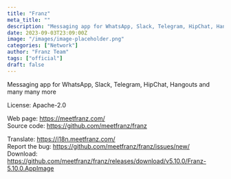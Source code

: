 ```yaml
---
title: "Franz"
meta_title: ""
description: "Messaging app for WhatsApp, Slack, Telegram, HipChat, Hangouts and many many more"
date: 2023-09-03T23:09:00Z
image: "/images/image-placeholder.png"
categories: ["Network"]
author: "Franz Team"
tags: ["official"]
draft: false
---
```


Messaging app for WhatsApp, Slack, Telegram, HipChat, Hangouts and many many more

License: Apache-2.0

Web page: https://meetfranz.com/  
Source code: https://github.com/meetfranz/franz

Translate: https://i18n.meetfranz.com/  
Report the bug: https://github.com/meetfranz/franz/issues/new/   
Download: https://github.com/meetfranz/franz/releases/download/v5.10.0/Franz-5.10.0.AppImage
